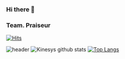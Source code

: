 ### Hi there 👋

### Team. Praiseur

[![Hits](https://hits.seeyoufarm.com/api/count/incr/badge.svg?url=https://github.com/OrangeMakaron)](https://hits.seeyoufarm.com) 

![header](https://capsule-render.vercel.app/api?type=wave&color=gradient&height=300&section=footer&text=Lonely_lune%20&fontSize=90)
![Kinesys github stats](https://github-readme-stats.vercel.app/api?username=OrangeMakaron&show_icons=true&theme=tokyonight )
[![Top Langs](https://github-readme-stats.vercel.app/api/top-langs/?username=OrangeMakaron&layout=compact&show_icons=true&theme=tokyonight)](https://github.com/OrangeMakaron/github-readme-stats)

